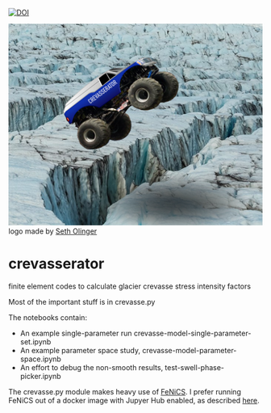 [![DOI](https://zenodo.org/badge/399821666.svg)](https://zenodo.org/badge/latestdoi/399821666)

![monster truck jumping over a crevasse](crevasserator.png)
logo made by [Seth Olinger](http://setholinger.github.io)

# crevasserator
finite element codes to calculate glacier crevasse stress intensity factors

Most of the important stuff is in crevasse.py

The notebooks contain:

- An example single-parameter run crevasse-model-single-parameter-set.ipynb
- An example parameter space study, crevasse-model-parameter-space.ipynb
- An effort to debug the non-smooth results, test-swell-phase-picker.ipynb

The crevasse.py module makes heavy use of [FeNiCS](fenicsproject.org). I prefer running FeNiCS out of a docker image with Jupyer Hub enabled, as described [here](https://fenics.readthedocs.io/projects/containers/en/latest/jupyter.html).

